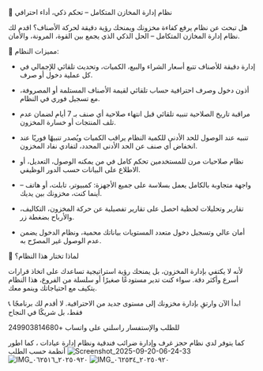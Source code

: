 🎯 نظام إدارة المخازن المتكامل – تحكم ذكي، أداء احترافي

هل تبحث عن نظام يرفع كفاءة مخزونك ويمنحك رؤية دقيقة لحركة الأصناف؟
اقدم لك نظام إدارة المخازن المتكامل – الحل الذكي الذي يجمع بين القوة، المرونة، والأمان.

💼 مميزات النظام:

- إدارة دقيقة للأصناف
  تتبع أسعار الشراء والبيع، الكميات، وتحديث تلقائي للإجمالي في كل عملية دخول أو صرف.

- أذون دخول وصرف احترافية
  حساب تلقائي لقيمة الأصناف المستلمة أو المصروفة، مع تسجيل فوري في النظام.

- مراقبة تاريخ الصلاحية
  تنبيه تلقائي قبل انتهاء صلاحية أي صنف بـ 7 أيام لضمان عدم تلف المنتجات أو خسارة المخزون.

- تنبيه عند الوصول للحد الأدنى للكمية
  النظام يراقب الكميات ويُصدر تنبيهًا فوريًا عند انخفاض أي صنف عن الحد الأدنى المحدد، لتفادي نفاد المخزون.

- نظام صلاحيات مرن للمستخدمين
  تحكم كامل في من يمكنه الوصول، التعديل، أو الاطلاع على البيانات حسب الدور الوظيفي.

- واجهة متجاوبة بالكامل
  يعمل بسلاسة على جميع الأجهزة: كمبيوتر، تابلت، أو هاتف – أينما كنت، مخزونك بين يديك.

- تقارير وتحليلات لحظية
  احصل على تقارير تفصيلية عن حركة المخزون، التكاليف، والأرباح بضغطة زر.

- أمان عالي وتسجيل دخول متعدد المستويات
  بياناتك محمية، ونظام الدخول يضمن عدم الوصول غير المصرّح به.

🚀 لماذا تختار هذا النظام؟

لأنه لا يكتفي بإدارة المخزون، بل يمنحك رؤية استراتيجية تساعدك على اتخاذ قرارات أسرع وأكثر دقة.
سواء كنت تدير مستودعًا صغيرًا أو سلسلة من الفروع، هذا النظام يتكيف مع احتياجاتك وينمو معك.

📞 ابدأ الآن وارتقِ بإدارة مخزونك إلى مستوى جديد من الاحترافية.
لا أقدم لك برنامجًا فقط، بل شريكًا في النجاح

للطلب والإستفسار راسلني على واتساب +249903814680 

كما يتوفر لدي نظام حجز غرف وإدارة ضرائب فندقية ونظام إدارة عيادات ، كما اطور أنظمة حسب الطلب
![Screenshot_2025-09-20-06-24-33](https://github.com/user-attachments/assets/68666205-e014-4386-aac9-13628f35b52f)
![IMG_٢٠٢٥٠٩٢٠_٠٦٢٥١٦](https://github.com/user-attachments/assets/d5504532-1849-43cd-9686-82ea00379bc4)
![IMG_٢٠٢٥٠٩٢٠_٠٦٢٥٣٤](https://github.com/user-attachments/assets/2da0cb8c-a9ef-4199-b30e-25d1bf173c52)
